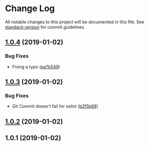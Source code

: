 # Change Log

All notable changes to this project will be documented in this file. See [standard-version](https://github.com/conventional-changelog/standard-version) for commit guidelines.

<a name="1.0.4"></a>
## [1.0.4](https://github.com/gja/create-cloudflare-worker/compare/v1.0.3...v1.0.4) (2019-01-02)


### Bug Fixes

* Fixing a typo ([ea7b549](https://github.com/gja/create-cloudflare-worker/commit/ea7b549))



<a name="1.0.3"></a>
## [1.0.3](https://github.com/gja/create-cloudflare-worker/compare/v1.0.2...v1.0.3) (2019-01-02)


### Bug Fixes

* Git Commit doesn't fail for eslint ([b2f5b68](https://github.com/gja/create-cloudflare-worker/commit/b2f5b68))



<a name="1.0.2"></a>
## [1.0.2](https://github.com/gja/create-cloudflare-worker/compare/v1.0.1...v1.0.2) (2019-01-02)



<a name="1.0.1"></a>
## 1.0.1 (2019-01-02)
